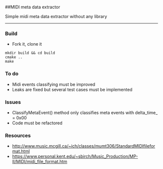 ##MIDI meta data extractor

Simple midi meta data extractor without any library
***

### Build
* Fork it, clone it
```
mkdir build && cd build
cmake ..
make
```
### To do
* Midi events classifying must be improved
* Leaks are fixed but several test cases must be implemented

### Issues
* ClassifyMetaEvent() method only classifies meta events with delta_time_ = 0x00
* Code must be refactored

### Resources
* http://www.music.mcgill.ca/~ich/classes/mumt306/StandardMIDIfileformat.html
* https://www.personal.kent.edu/~sbirch/Music_Production/MP-II/MIDI/midi_file_format.htm

 